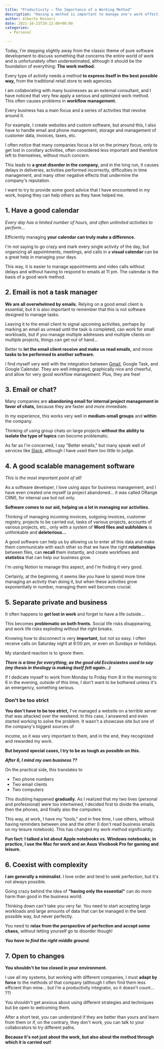 ```yaml
---
title: "Productivity – The Importance of a Working Method"
description: "Having a method is important to manage one's work effectively. Let me tell you about my method."
author: Alberto Reineri
date: 2021-10-23T20:22:00+00:00
categories:
  - Personal

---
```


Today, I'm stepping slightly away from the classic theme of pure software development to discuss something that concerns the entire world of work and is unfortunately often underestimated, although it should be the foundation of everything: **The work method.**

Every type of activity needs a method **to express itself in the best possible way,** from the traditional retail store to web agencies.

I am collaborating with many businesses as an external consultant, and I have noticed that very few apply a serious and optimized work method. This often causes problems in **workflow management.**

Every business has a main focus and a series of activities that revolve around it.

For example, I create websites and custom software, but around this, I also have to handle email and phone management, storage and management of customer data, invoices, taxes, etc.

I often notice that many companies focus a lot on the primary focus, only to get lost in corollary activities, often considered less important and therefore left to themselves, without much concern.

This leads to **a great disorder in the company,** and in the long run, it causes delays in deliveries, activities performed incorrectly, difficulties in time management, and many other negative effects that undermine the company's reputation.

I want to try to provide some good advice that I have encountered in my work, hoping they can help others as they have helped me.

## 1. Have a good calendar

_Every day has a limited number of hours, and often unlimited activities to perform..._

Efficiently managing **your calendar can truly make a difference.**

I'm not saying to go crazy and mark every single activity of the day, but organizing all appointments, meetings, and calls in a **visual calendar** can be a great help in managing your days.

This way, it is easier to manage appointments and video calls without delays and without having to respond to emails at 11 pm. The calendar is the basis of a good work method.

## 2. Email is not a task manager

**We are all overwhelmed by emails.** Relying on a good email client is essential, but it is also important to remember that this is not software designed to manage tasks.

Leaving it to the email client to signal upcoming activities, perhaps by marking an email as unread until the task is completed, can work for small workloads, but if you manage multiple addresses and multiple clients on multiple projects, things can get out of hand...

Better to **let the email client receive and make us read emails,** and move **tasks to be performed to another software.**

I find myself very well with the integration between [Gmail](https://mail.google.com/mail/u/0/), Google Task, and Google Calendar. They are well integrated, graphically nice and cheerful, and allow for very good workflow management. Plus, they are free!

## 3. Email or chat?

Many companies are **abandoning email for internal project management in favor of chats,** because they are faster and more immediate.

In my experience, this works very well in **medium-small groups** and **within** the company.

Thinking of using group chats on large projects **without the ability to isolate the type of topics** can become problematic.

As far as I'm concerned, I say "Better emails," but many speak well of services like [Slack](https://slack.com/intl/it-it/), although I have used them too little to judge.

## 4. A good scalable management software

_This is the most important point of all!_

As a software developer, I love using apps for business management, and I have even created one myself (a project abandoned... it was called ORange CRM), for internal use but not only.

**Software comes to our aid, helping us a lot in managing our activities.**

Thinking of managing incoming invoices, outgoing invoices, customer registry, projects to be carried out, tasks of various projects, accounts of various projects, etc., only with a system of **Word files and subfolders** is unthinkable and **deleterious...**

A good software can help us by allowing us to enter all this data and make them communicate with each other so that we have the right **relationships** between files, can **recall** them instantly, and create workflows and **statistics** that can help our business grow.

I'm using Notion to manage this aspect, and I'm finding it very good.

Certainly, at the beginning, it seems like you have to spend more time managing an activity than doing it, but when these activities grow exponentially in number, managing them well becomes crucial.

## 5. Separate private and business

It often happens to **get lost in work** and forget to have a life outside...

This becomes **problematic on both fronts.** Social life risks disappearing, and work life risks exploding without the right breaks.

Knowing how to disconnect is very **important,** but not so easy. I often receive calls on Saturday night at 8:00 pm, or even on Sundays or holidays.

My standard reaction is to ignore them.

_**There is a time for everything, as the good old Ecclesiastes used to say (my thesis in theology is making itself felt again...)**_

If I dedicate myself to work from Monday to Friday from 8 in the morning to 6 in the evening, outside of this time, I don't want to be bothered unless it's an emergency, something serious.

### Don't be too strict

**You don't have to be too strict,** I've managed a website on a terrible server that was attacked over the weekend. In this case, I answered and even started working to solve the problem. It wasn't a showcase site but one of the company's biggest sources of

 income, so it was very important to them, and in the end, they recognized and rewarded my work.

**But beyond special cases, I try to be as tough as possible on this.**

_**After 6, I mind my own business ??**_

On the practical side, this translates to

  * Two phone numbers
  * Two email clients
  * Two computers

This doubling happened **gradually.** As I realized that my two lives (personal and professional) were too intertwined, I decided first to divide the emails, then the phones, and finally also the computers.

This way, at work, I have my "tools," and in free time, I use others, without having reminders between one and the other (I don't read business emails on my leisure notebook). This has changed my work method significantly.

**Fun fact: I talked a lot about Apple notebooks vs. Windows notebooks; in practice, I use the Mac for work and an Asus Vivobook Pro for gaming and leisure.**

## 6. Coexist with complexity

**I am generally a minimalist.** I love order and tend to seek perfection, but it's not always possible.

Going crazy behind the idea of **"having only the essential"** can do more harm than good in the business world.

Thinking down can't take you very far. You need to start accepting large workloads and large amounts of data that can be managed in the best possible way, but never perfectly.

You need to **relax from the perspective of perfection and accept some chaos,** without letting yourself go to disorder though!

_**You have to find the right middle ground.**_

## 7. Open to changes

**You shouldn't be too closed in your environment.**

I use all my systems, but working with different companies, I must **adapt by force** to the methods of that company (although I often find them less efficient than mine... but I'm a productivity integrator, so it doesn't count... ??)

You shouldn't get anxious about using different strategies and techniques but be open to welcoming them.

After a short test, you can understand if they are better than yours and learn from them or if, on the contrary, they don't work, you can talk to your collaborators to try different paths.

**Because it's not just about the work, but also about the method through which it is carried out!**